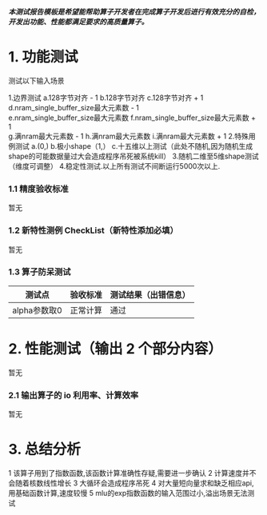 **_本测试报告模板是希望能帮助算子开发者在完成算子开发后进行有效充分的自检，开发出功能、性能都满足要求的高质量算子。_**

# 1. 功能测试
测试以下输入场景

1.边界测试
    a.128字节对齐 - 1
    b.128字节对齐
    c.128字节对齐 + 1
    d.nram_single_buffer_size最大元素数 - 1  
    e.nram_single_buffer_size最大元素数
    f.nram_single_buffer_size最大元素数 + 1  
    g.满nram最大元素数 - 1
    h.满nram最大元素数
    i.满nram最大元素数 + 1
2.特殊用例测试
    a.(0,)
    b.极小shape（1,）
    c.十五维以上测试（此处不随机,因为随机生成shape的可能数据量过大会造成程序吊死被系统kill）
3.随机二维至5维shape测试（维度可调整）
4.稳定性测试.以上所有测试不间断运行5000次以上.


### 1.1 精度验收标准

暂无

### 1.2 新特性测例 CheckList（新特性添加必填）

暂无

### **1.3 算子防呆测试**

| 测试点              | 验收标准 | 测试结果（出错信息）   |
| --------------     | -------- | -------------------- |
| alpha参数取0        | 正常计算 |    通过               |


# 2. 性能测试（输出 2 个部分内容）

暂无

### 2.1 输出算子的 io 利用率、计算效率

暂无

# 3. 总结分析

1 该算子用到了指数函数,该函数计算准确性存疑,需要进一步确认
2 计算速度并不会随着核数线性增长
3 大循环会造成程序吊死
4 对大量短向量求和缺乏相应api,用基础函数计算,速度较慢
5 mlu的exp指数函数的输入范围过小,溢出场景无法测试
